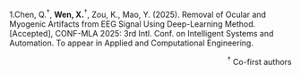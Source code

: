1.Chen, Q.<sup>†</sup>, **Wen, X.**<sup>†</sup>, Zou, K., Mao, Y. (2025). Removal of Ocular and Myogenic Artifacts from EEG Signal Using Deep-Learning Method. [Accepted], CONF-MLA 2025: 3rd Intl. Conf. on Intelligent Systems and Automation. To appear in Applied and Computational Engineering.  <div style="text-align: right"><sup>†</sup> Co-first authors</div>
